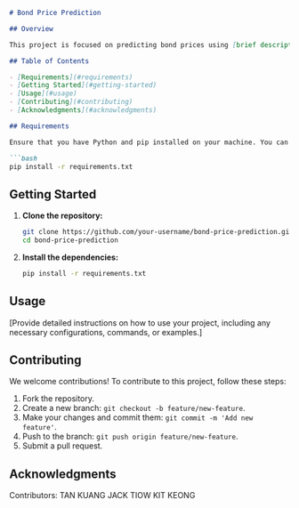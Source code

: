 ```markdown
# Bond Price Prediction

## Overview

This project is focused on predicting bond prices using [brief description of your approach/methodology]. It leverages [mention any specific technologies or tools you used].

## Table of Contents

- [Requirements](#requirements)
- [Getting Started](#getting-started)
- [Usage](#usage)
- [Contributing](#contributing)
- [Acknowledgments](#acknowledgments)

## Requirements

Ensure that you have Python and pip installed on your machine. You can install the required dependencies using the following command:

```bash
pip install -r requirements.txt
```

## Getting Started

1. **Clone the repository:**

   ```bash
   git clone https://github.com/your-username/bond-price-prediction.git
   cd bond-price-prediction
   ```

2. **Install the dependencies:**

   ```bash
   pip install -r requirements.txt
   ```

## Usage

[Provide detailed instructions on how to use your project, including any necessary configurations, commands, or examples.]

## Contributing

We welcome contributions! To contribute to this project, follow these steps:
1. Fork the repository.
2. Create a new branch: `git checkout -b feature/new-feature`.
3. Make your changes and commit them: `git commit -m 'Add new feature'`.
4. Push to the branch: `git push origin feature/new-feature`.
5. Submit a pull request.


## Acknowledgments
Contributors:
TAN KUANG JACK
TIOW KIT KEONG
